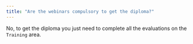 ```yaml
---
title: "Are the webinars compulsory to get the diploma?"
---
```


No, to get the diploma you just need to complete all the evaluations on the `Training` area.
